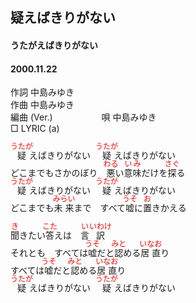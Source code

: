<style type="text/css">
	ruby{
	    ruby-position: over;
	}
	ruby > rt{font-size: 12px;color:red;}
	p{font:16px;font-size: '楷体'}
</style>
## 疑えばきりがない
#### うたがえばきりがない
#### 2000.11.22


作詞     中島みゆき　　　　　   
作曲      中島みゆき  　　　   
編曲 (Ver.) 　　　　　
唄     中島みゆき     
□ LYRIC (a)  
  
  
<ruby><rb>疑</rb><rp>(</rp><rt>うたが</rt><rp>)</rp></ruby>えばきりがない　<ruby><rb>疑</rb><rp>(</rp><rt>うたが</rt><rp>)</rp></ruby>えばきりがない  
どこまでもさかのぼり　<ruby><rb>悪</rb><rp>(</rp><rt>わる</rt><rp>)</rp></ruby>い<ruby><rb>意味</rb><rp>(</rp><rt>いみ</rt><rp>)</rp></ruby>だけを<ruby><rb>探</rb><rp>(</rp><rt>さぐ</rt><rp>)</rp></ruby>る  
<ruby><rb>疑</rb><rp>(</rp><rt>うたが</rt><rp>)</rp></ruby>えばきりがない　<ruby><rb>疑</rb><rp>(</rp><rt>うたが</rt><rp>)</rp></ruby>えばきりがない  
どこまでも<ruby><rb>未来</rb><rp>(</rp><rt>みらい</rt><rp>)</rp></ruby>まで　すべて<ruby><rb>嘘</rb><rp>(</rp><rt>うそ</rt><rp>)</rp></ruby>に<ruby><rb>置</rb><rp>(</rp><rt>お</rt><rp>)</rp></ruby>きかえる  
  
<ruby><rb>聞</rb><rp>(</rp><rt>き</rt><rp>)</rp></ruby>きたい<ruby><rb>答</rb><rp>(</rp><rt>こた</rt><rp>)</rp></ruby>えは　<ruby><rb>言</rb><rp>(</rp><rt>い</rt><rp>)</rp></ruby><ruby><rb>訳</rb><rp>(</rp><rt>いわけ</rt><rp>)</rp></ruby>  
それとも　すべては<ruby><rb>嘘</rb><rp>(</rp><rt>うそ</rt><rp>)</rp></ruby>だと<ruby><rb>認</rb><rp>(</rp><rt>みと</rt><rp>)</rp></ruby>める<ruby><rb>居直</rb><rp>(</rp><rt>いなお</rt><rp>)</rp></ruby>り  
すべては<ruby><rb>嘘</rb><rp>(</rp><rt>うそ</rt><rp>)</rp></ruby>だと<ruby><rb>認</rb><rp>(</rp><rt>みと</rt><rp>)</rp></ruby>める<ruby><rb>居直</rb><rp>(</rp><rt>いなお</rt><rp>)</rp></ruby>り  
<ruby><rb>疑</rb><rp>(</rp><rt>うたが</rt><rp>)</rp></ruby>えばきりがない　<ruby><rb>疑</rb><rp>(</rp><rt>うたが</rt><rp>)</rp></ruby>えばきりがない  
